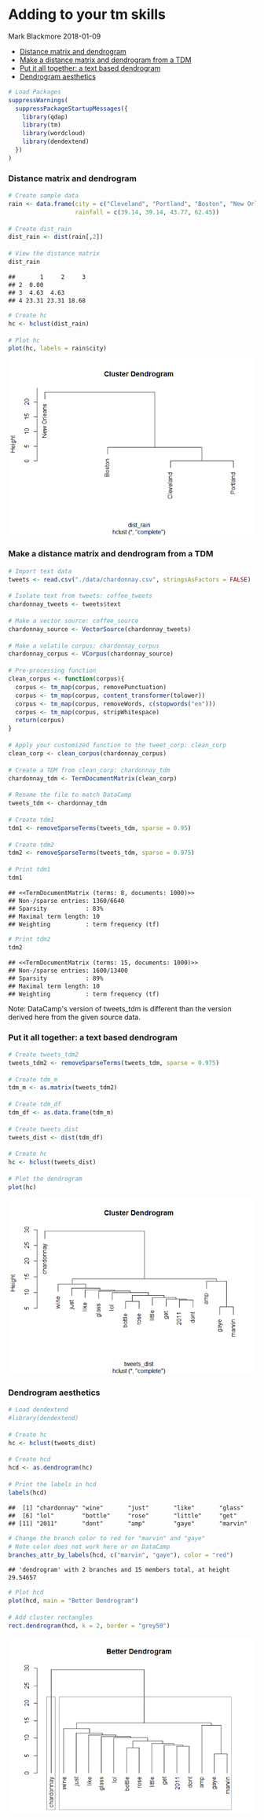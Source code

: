 Adding to your tm skills
================
Mark Blackmore
2018-01-09

-   [Distance matrix and dendrogram](#distance-matrix-and-dendrogram)
-   [Make a distance matrix and dendrogram from a TDM](#make-a-distance-matrix-and-dendrogram-from-a-tdm)
-   [Put it all together: a text based dendrogram](#put-it-all-together-a-text-based-dendrogram)
-   [Dendrogram aesthetics](#dendrogram-aesthetics)

``` r
# Load Packages
suppressWarnings(
  suppressPackageStartupMessages({
    library(qdap)
    library(tm)
    library(wordcloud)
    library(dendextend)
  })
)
```

### Distance matrix and dendrogram

``` r
# Create sample data 
rain <- data.frame(city = c("Cleveland", "Portland", "Boston", "New Orleans"),
                   rainfall = c(39.14, 39.14, 43.77, 62.45))

# Create dist_rain
dist_rain <- dist(rain[,2])

# View the distance matrix
dist_rain
```

    ##       1     2     3
    ## 2  0.00            
    ## 3  4.63  4.63      
    ## 4 23.31 23.31 18.68

``` r
# Create hc
hc <- hclust(dist_rain)

# Plot hc
plot(hc, labels = rain$city)  
```

![](more_tm_skills_files/figure-markdown_github-ascii_identifiers/unnamed-chunk-2-1.png)

### Make a distance matrix and dendrogram from a TDM

``` r
# Import text data
tweets <- read.csv("./data/chardonnay.csv", stringsAsFactors = FALSE)

# Isolate text from tweets: coffee_tweets
chardonnay_tweets <- tweets$text

# Make a vector source: coffee_source
chardonnay_source <- VectorSource(chardonnay_tweets)

# Make a volatile corpus: chardonnay_corpus
chardonnay_corpus <- VCorpus(chardonnay_source)

# Pre-processing function
clean_corpus <- function(corpus){
  corpus <- tm_map(corpus, removePunctuation)
  corpus <- tm_map(corpus, content_transformer(tolower))
  corpus <- tm_map(corpus, removeWords, c(stopwords("en")))
  corpus <- tm_map(corpus, stripWhitespace)
  return(corpus)
}

# Apply your customized function to the tweet_corp: clean_corp
clean_corp <- clean_corpus(chardonnay_corpus)

# Create a TDM from clean_corp: chardonnay_tdm
chardonnay_tdm <- TermDocumentMatrix(clean_corp)

# Rename the file to match DataCamp
tweets_tdm <- chardonnay_tdm

# Create tdm1
tdm1 <- removeSparseTerms(tweets_tdm, sparse = 0.95)

# Create tdm2
tdm2 <- removeSparseTerms(tweets_tdm, sparse = 0.975)

# Print tdm1
tdm1
```

    ## <<TermDocumentMatrix (terms: 8, documents: 1000)>>
    ## Non-/sparse entries: 1360/6640
    ## Sparsity           : 83%
    ## Maximal term length: 10
    ## Weighting          : term frequency (tf)

``` r
# Print tdm2
tdm2
```

    ## <<TermDocumentMatrix (terms: 15, documents: 1000)>>
    ## Non-/sparse entries: 1600/13400
    ## Sparsity           : 89%
    ## Maximal term length: 10
    ## Weighting          : term frequency (tf)

Note: DataCamp's version of tweets\_tdm is different than the version derived here from the given source data.

### Put it all together: a text based dendrogram

``` r
# Create tweets_tdm2
tweets_tdm2 <- removeSparseTerms(tweets_tdm, sparse = 0.975)

# Create tdm_m
tdm_m <- as.matrix(tweets_tdm2)

# Create tdm_df
tdm_df <- as.data.frame(tdm_m)

# Create tweets_dist
tweets_dist <- dist(tdm_df)

# Create hc
hc <- hclust(tweets_dist)

# Plot the dendrogram
plot(hc)  
```

![](more_tm_skills_files/figure-markdown_github-ascii_identifiers/unnamed-chunk-4-1.png)

### Dendrogram aesthetics

``` r
# Load dendextend
#library(dendextend)

# Create hc
hc <- hclust(tweets_dist)

# Create hcd
hcd <- as.dendrogram(hc)

# Print the labels in hcd
labels(hcd)
```

    ##  [1] "chardonnay" "wine"       "just"       "like"       "glass"     
    ##  [6] "lol"        "bottle"     "rose"       "little"     "get"       
    ## [11] "2011"       "dont"       "amp"        "gaye"       "marvin"

``` r
# Change the branch color to red for "marvin" and "gaye"
# Note color does not work here or on DataCamp
branches_attr_by_labels(hcd, c("marvin", "gaye"), color = "red")
```

    ## 'dendrogram' with 2 branches and 15 members total, at height 29.54657

``` r
# Plot hcd
plot(hcd, main = "Better Dendrogram")

# Add cluster rectangles 
rect.dendrogram(hcd, k = 2, border = "grey50")
```

![](more_tm_skills_files/figure-markdown_github-ascii_identifiers/unnamed-chunk-5-1.png)

